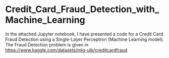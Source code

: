 # Credit_Card_Fraud_Detection_with_Machine_Learning

In the attached Jupyter notebook, I have presented a code for a Credit Card Fraud Detection using a Single-Layer Perceptron (Machine Learning model).
The Fraud Detection problem is given in https://www.kaggle.com/datasets/mlg-ulb/creditcardfraud
